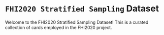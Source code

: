 # `FHI2020 Stratified Sampling` Dataset


Welcome to the FHI2020 Stratified Sampling Dataset! This is a curated collection of cards employed in the FHI2020 project.